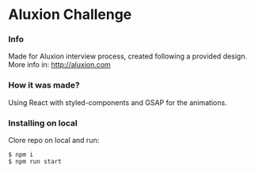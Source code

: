 # Aluxion Challenge #

### Info

Made for Aluxion interview process, created following a provided design.
More info in: http://aluxion.com

### How it was made?

Using React with styled-components and GSAP for the animations.

### Installing on local

Clore repo on local and run:

```
$ npm i
$ npm run start
```
